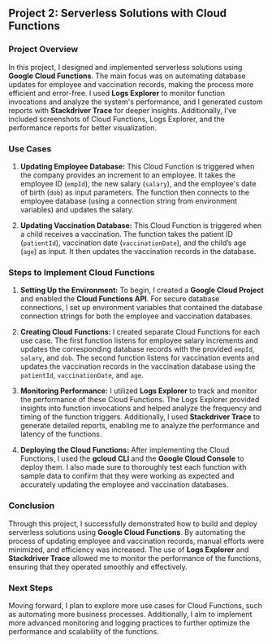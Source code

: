 ## Project 2: Serverless Solutions with Cloud Functions 

### Project Overview

In this project, I designed and implemented serverless solutions using **Google Cloud Functions**. The main focus was on automating database updates for employee and vaccination records, making the process more efficient and error-free. I used **Logs Explorer** to monitor function invocations and analyze the system's performance, and I generated custom reports with **Stackdriver Trace** for deeper insights. Additionally, I've included screenshots of Cloud Functions, Logs Explorer, and the performance reports for better visualization.

### Use Cases

1. **Updating Employee Database:**
   This Cloud Function is triggered when the company provides an increment to an employee. It takes the employee ID (`empId`), the new salary (`salary`), and the employee's date of birth (`dob`) as input parameters. The function then connects to the employee database (using a connection string from environment variables) and updates the salary.

2. **Updating Vaccination Database:**
   This Cloud Function is triggered when a child receives a vaccination. The function takes the patient ID (`patientId`), vaccination date (`vaccinationDate`), and the child’s age (`age`) as input. It then updates the vaccination records in the database.

### Steps to Implement Cloud Functions

1. **Setting Up the Environment:**
   To begin, I created a **Google Cloud Project** and enabled the **Cloud Functions API**. For secure database connections, I set up environment variables that contained the database connection strings for both the employee and vaccination databases.

2. **Creating Cloud Functions:**
   I created separate Cloud Functions for each use case. The first function listens for employee salary increments and updates the corresponding database records with the provided `empId`, `salary`, and `dob`. The second function listens for vaccination events and updates the vaccination records in the vaccination database using the `patientId`, `vaccinationDate`, and `age`.

3. **Monitoring Performance:**
   I utilized **Logs Explorer** to track and monitor the performance of these Cloud Functions. The Logs Explorer provided insights into function invocations and helped analyze the frequency and timing of the function triggers. Additionally, I used **Stackdriver Trace** to generate detailed reports, enabling me to analyze the performance and latency of the functions.

4. **Deploying the Cloud Functions:**
   After implementing the Cloud Functions, I used the **gcloud CLI** and the **Google Cloud Console** to deploy them. I also made sure to thoroughly test each function with sample data to confirm that they were working as expected and accurately updating the employee and vaccination databases.

### Conclusion

Through this project, I successfully demonstrated how to build and deploy serverless solutions using **Google Cloud Functions**. By automating the process of updating employee and vaccination records, manual efforts were minimized, and efficiency was increased. The use of **Logs Explorer** and **Stackdriver Trace** allowed me to monitor the performance of the functions, ensuring that they operated smoothly and effectively.

### Next Steps

Moving forward, I plan to explore more use cases for Cloud Functions, such as automating more business processes. Additionally, I aim to implement more advanced monitoring and logging practices to further optimize the performance and scalability of the functions.

